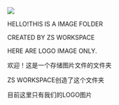 <div class="container">
  <img src="logo.png">
  <p>HELLO!THIS IS A IMAGE FOLDER</p>
  <p>CREATED BY ZS WORKSPACE</p>
  <p>HERE ARE LOGO IMAGE ONLY.</p>
  <p>欢迎！这是一个存储图片文件的文件夹</p>
  <p>ZS WORKSPACE创造了这个文件夹</p>
  <p>目前这里只有我们的LOGO图片</p>
</div>
